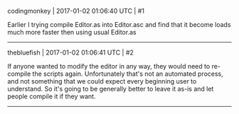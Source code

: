 codingmonkey | 2017-01-02 01:06:40 UTC | #1

Earlier I trying compile Editor.as into Editor.asc and find that it become loads much more faster then using usual Editor.as

-------------------------

thebluefish | 2017-01-02 01:06:41 UTC | #2

If anyone wanted to modify the editor in any way, they would need to re-compile the scripts again. Unfortunately that's not an automated process, and not something that we could expect every beginning user to understand. So it's going to be generally better to leave it as-is and let people compile it if they want.

-------------------------


